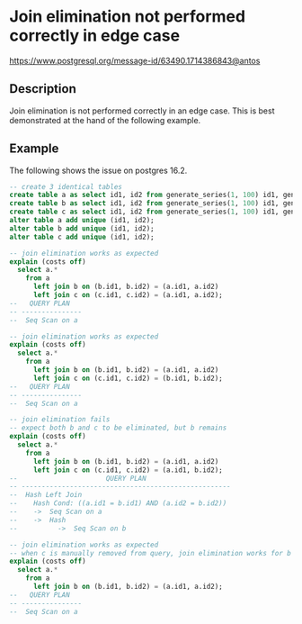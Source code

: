 # Join elimination not performed correctly in edge case

https://www.postgresql.org/message-id/63490.1714386843@antos

## Description

Join elimination is not performed correctly in an edge case.
This is best demonstrated at the hand of the following example.

## Example

The following shows the issue on postgres 16.2.

```sql
-- create 3 identical tables
create table a as select id1, id2 from generate_series(1, 100) id1, generate_series(1, 100) id2;
create table b as select id1, id2 from generate_series(1, 100) id1, generate_series(1, 100) id2;
create table c as select id1, id2 from generate_series(1, 100) id1, generate_series(1, 100) id2;
alter table a add unique (id1, id2);
alter table b add unique (id1, id2);
alter table c add unique (id1, id2);

-- join elimination works as expected
explain (costs off)
  select a.*
    from a
      left join b on (b.id1, b.id2) = (a.id1, a.id2)
      left join c on (c.id1, c.id2) = (a.id1, a.id2);
--   QUERY PLAN
-- ---------------
--  Seq Scan on a

-- join elimination works as expected
explain (costs off)
  select a.*
    from a
      left join b on (b.id1, b.id2) = (a.id1, a.id2)
      left join c on (c.id1, c.id2) = (b.id1, b.id2);
--   QUERY PLAN
-- ---------------
--  Seq Scan on a

-- join elimination fails
-- expect both b and c to be eliminated, but b remains
explain (costs off)
  select a.*
    from a
      left join b on (b.id1, b.id2) = (a.id1, a.id2)
      left join c on (c.id1, c.id2) = (a.id1, b.id2);
--                      QUERY PLAN
-- ----------------------------------------------------
--  Hash Left Join
--    Hash Cond: ((a.id1 = b.id1) AND (a.id2 = b.id2))
--    ->  Seq Scan on a
--    ->  Hash
--          ->  Seq Scan on b

-- join elimination works as expected
-- when c is manually removed from query, join elimination works for b
explain (costs off)
  select a.*
    from a
      left join b on (b.id1, b.id2) = (a.id1, a.id2);
--   QUERY PLAN
-- ---------------
--  Seq Scan on a
```
